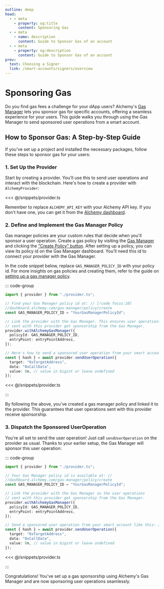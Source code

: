 ```yaml
---
outline: deep
head:
  - - meta
    - property: og:title
      content: Sponsoring Gas
  - - meta
    - name: description
      content: Guide to Sponsor Gas of an account
  - - meta
    - property: og:description
      content: Guide to Sponsor Gas of an account
prev:
  text: Choosing a Signer
  link: /smart-accounts/signers/overview
---
```


# Sponsoring Gas

Do you find gas fees a challenge for your dApp users? Alchemy's [Gas Manager](https://dashboard.alchemy.com/gas-manager) lets you sponsor gas for specific accounts, offering a seamless experience for your users. This guide walks you through using the Gas Manager to send sponsored user operations from a smart account.

## How to Sponsor Gas: A Step-by-Step Guide

If you've set up a project and installed the necessary packages, follow these steps to sponsor gas for your users:

### 1. Set Up the Provider

Start by creating a provider. You'll use this to send user operations and interact with the blockchain. Here's how to create a provider with `AlchemyProvider`:

<<< @/snippets/provider.ts

Remember to replace `ALCHEMY_API_KEY` with your Alchemy API key. If you don't have one, you can get it from the [Alchemy dashboard](https://dashboard.alchemy.com/).

### 2. Define and Implement the Gas Manager Policy

Gas manager policies are your custom rules that decide when you'll sponsor a user operation. Create a gas policy by visiting the [Gas Manager](https://dashboard.alchemy.com/gas-manager) and clicking the ["Create Policy" button](https://dashboard.alchemy.com/gas-manager/policy/create). After setting up a policy, you can view its policy id on the Gas Manager dashboard. You'll need this id to connect your provider with the Gas Manager.

In the code snippet below, replace `GAS_MANAGER_POLICY_ID` with your policy id. For more insights on gas policies and creating them, refer to the guide on [setting up a gas manager policy](https://docs.alchemy.com/docs/setup-a-gas-manager-policy).

::: code-group

```ts [sponsor-gas.ts]
import { provider } from "./provider.ts";

// Find your Gas Manager policy id at: // [!code focus:10]
//dashboard.alchemy.com/gas-manager/policy/create
const GAS_MANAGER_POLICY_ID = "YourGasManagerPolicyId";

// Link the provider with the Gas Manager. This ensures user operations
// sent with this provider get sponsorship from the Gas Manager.
provider.withAlchemyGasManager({
  policyId: GAS_MANAGER_POLICY_ID,
  entryPoint: entryPointAddress,
});

// Here's how to send a sponsored user operation from your smart account:
const { hash } = await provider.sendUserOperation({
  target: "0xTargetAddress",
  data: "0xCallData",
  value: 0n, // value in bigint or leave undefined
});
```

<<< @/snippets/provider.ts

:::

By following the above, you've created a gas manager policy and linked it to the provider. This guarantees that user operations sent with this provider receive sponsorship.

### 3. Dispatch the Sponsored UserOperation

You're all set to send the user operation! Just call `sendUserOperation` on the provider as usual. Thanks to your earlier setup, the Gas Manager will sponsor this user operation:

::: code-group

```ts [sponsor-gas.ts]
import { provider } from "./provider.ts";

// Your Gas Manager policy id is available at: //
//dashboard.alchemy.com/gas-manager/policy/create
const GAS_MANAGER_POLICY_ID = "YourGasManagerPolicyId";

// Link the provider with the Gas Manager so the user operations
// sent with this provider get sponsorship from the Gas Manager.
provider.withAlchemyGasManager({
  policyId: GAS_MANAGER_POLICY_ID,
  entryPoint: entryPointAddress,
});

// Send a sponsored user operation from your smart account like this: // [!code focus:6]
const { hash } = await provider.sendUserOperation({
  target: "0xTargetAddress",
  data: "0xCallData",
  value: 0n, // value in bigint or leave undefined
});
```

<<< @/snippets/provider.ts

:::

Congratulations! You've set up a gas sponsorship using Alchemy's Gas Manager and are now sponsoring user operations seamlessly.

